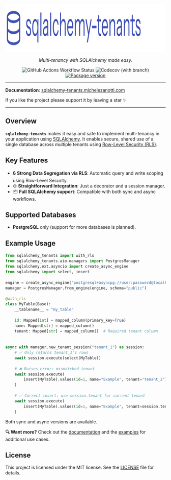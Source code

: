 <p align="center">
  <a href="https://github.com/Telemaco019/sqlalchemy-tenants">
    <img src="docs/assets/logo.svg" alt="sqlalchemy-tenants" height="150">
  </a>
</p>

<p align="center">
  <em>Multi-tenancy with SQLAlchemy made easy.</em>
</p>

<p align="center">
  <img alt="GitHub Actions Workflow Status" src="https://img.shields.io/github/actions/workflow/status/Telemaco019/sqlalchemy-tenants/.github%2Fworkflows%2Fci.yaml">
  <img alt="Codecov (with branch)" src="https://img.shields.io/codecov/c/github/Telemaco019/sqlalchemy-tenants/main">
  <a href="https://pypi.org/project/sqlalchemy-tenants">
    <img src="https://img.shields.io/pypi/v/sqlalchemy-tenants?color=%2334D058&label=pypi%20package" alt="Package version">
  </a>
</p>

---

**Documentation**: <a href="https://sqlalchemy-tenants.michelezanotti.com" target="_blank"> sqlalchemy-tenants.michelezanotti.com </a>

If you like the project please support it by leaving a star ✨

---

## Overview

**`sqlalchemy-tenants`** makes it easy and safe to implement multi-tenancy in your
application using [SQLAlchemy](https://www.sqlalchemy.org/). It enables secure, shared
use of a single database across multiple tenants
using [Row-Level Security (RLS)](https://www.postgresql.org/docs/current/ddl-rowsecurity.html).

## Key Features

- 🔒 **Strong Data Segregation via RLS**: Automatic query and write scoping using
  Row-Level Security.
- ⚙️ **Straightforward Integration**: Just a decorator and a session manager.
- 📦 **Full SQLAlchemy support**: Compatible with both sync and async workflows.

## Supported Databases

- **PostgreSQL** only (support for more databases is planned).

## Example Usage

```python
from sqlalchemy_tenants import with_rls
from sqlalchemy_tenants.aio.managers import PostgresManager
from sqlalchemy.ext.asyncio import create_async_engine
from sqlalchemy import select, insert

engine = create_async_engine("postgresql+asyncpg://user:password@localhost/dbname")
manager = PostgresManager.from_engine(engine, schema="public")

@with_rls
class MyTable(Base):
    __tablename__ = "my_table"

    id: Mapped[int] = mapped_column(primary_key=True)
    name: Mapped[str] = mapped_column()
    tenant: Mapped[str] = mapped_column()  # Required tenant column


async with manager.new_tenant_session("tenant_1") as session:
    # ✅ Only returns tenant_1’s rows
    await session.execute(select(MyTable))  
    
    # ❌ Raises error: mismatched tenant
    await session.execute(  
        insert(MyTable).values(id=1, name="Example", tenant="tenant_2")
    )
    
    # ✅ Correct insert: use session.tenant for current tenant
    await session.execute(
        insert(MyTable).values(id=1, name="Example", tenant=session.tenant)
    )
```

Both sync and async versions are available. 

**🔍 Want more?** Check out the [documentation](https://sqlalchemy-tenants.michelezanotti.com) and the [examples](./docs/examples) for additional use cases.

## License

This project is licensed under the MIT license.
See the [LICENSE](./LICENSE) file for details.